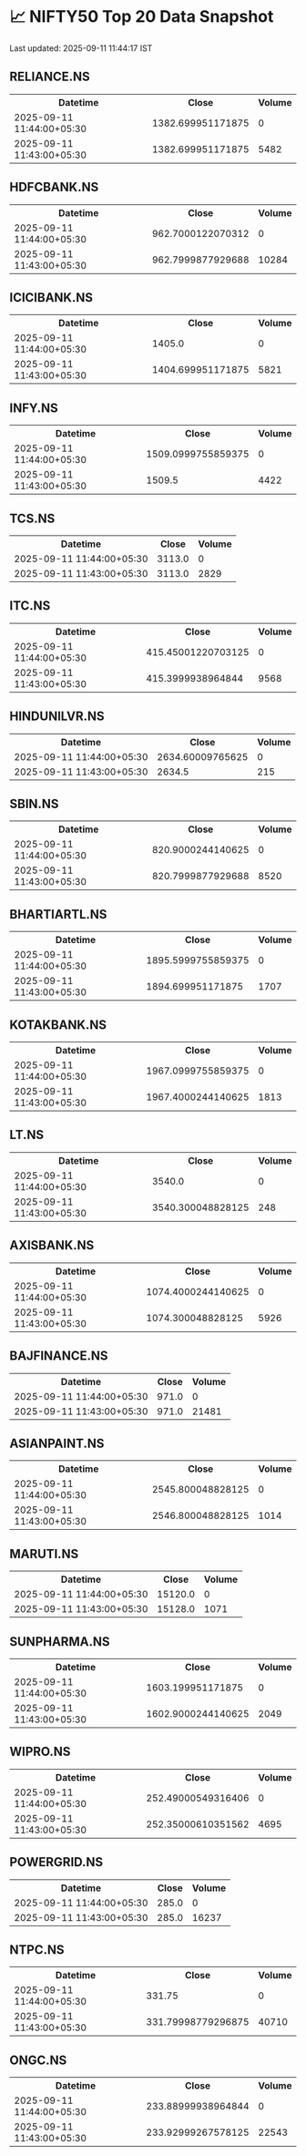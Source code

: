 # 📈 NIFTY50 Top 20 Data Snapshot

Last updated: 2025-09-11 11:44:17 IST

## RELIANCE.NS

<table>
  <tr><th>Datetime</th><th>Close</th><th>Volume</th></tr>
  <tr><td>2025-09-11 11:44:00+05:30</td><td>1382.699951171875</td><td>0</td></tr>
  <tr><td>2025-09-11 11:43:00+05:30</td><td>1382.699951171875</td><td>5482</td></tr>
</table>

## HDFCBANK.NS

<table>
  <tr><th>Datetime</th><th>Close</th><th>Volume</th></tr>
  <tr><td>2025-09-11 11:44:00+05:30</td><td>962.7000122070312</td><td>0</td></tr>
  <tr><td>2025-09-11 11:43:00+05:30</td><td>962.7999877929688</td><td>10284</td></tr>
</table>

## ICICIBANK.NS

<table>
  <tr><th>Datetime</th><th>Close</th><th>Volume</th></tr>
  <tr><td>2025-09-11 11:44:00+05:30</td><td>1405.0</td><td>0</td></tr>
  <tr><td>2025-09-11 11:43:00+05:30</td><td>1404.699951171875</td><td>5821</td></tr>
</table>

## INFY.NS

<table>
  <tr><th>Datetime</th><th>Close</th><th>Volume</th></tr>
  <tr><td>2025-09-11 11:44:00+05:30</td><td>1509.0999755859375</td><td>0</td></tr>
  <tr><td>2025-09-11 11:43:00+05:30</td><td>1509.5</td><td>4422</td></tr>
</table>

## TCS.NS

<table>
  <tr><th>Datetime</th><th>Close</th><th>Volume</th></tr>
  <tr><td>2025-09-11 11:44:00+05:30</td><td>3113.0</td><td>0</td></tr>
  <tr><td>2025-09-11 11:43:00+05:30</td><td>3113.0</td><td>2829</td></tr>
</table>

## ITC.NS

<table>
  <tr><th>Datetime</th><th>Close</th><th>Volume</th></tr>
  <tr><td>2025-09-11 11:44:00+05:30</td><td>415.45001220703125</td><td>0</td></tr>
  <tr><td>2025-09-11 11:43:00+05:30</td><td>415.3999938964844</td><td>9568</td></tr>
</table>

## HINDUNILVR.NS

<table>
  <tr><th>Datetime</th><th>Close</th><th>Volume</th></tr>
  <tr><td>2025-09-11 11:44:00+05:30</td><td>2634.60009765625</td><td>0</td></tr>
  <tr><td>2025-09-11 11:43:00+05:30</td><td>2634.5</td><td>215</td></tr>
</table>

## SBIN.NS

<table>
  <tr><th>Datetime</th><th>Close</th><th>Volume</th></tr>
  <tr><td>2025-09-11 11:44:00+05:30</td><td>820.9000244140625</td><td>0</td></tr>
  <tr><td>2025-09-11 11:43:00+05:30</td><td>820.7999877929688</td><td>8520</td></tr>
</table>

## BHARTIARTL.NS

<table>
  <tr><th>Datetime</th><th>Close</th><th>Volume</th></tr>
  <tr><td>2025-09-11 11:44:00+05:30</td><td>1895.5999755859375</td><td>0</td></tr>
  <tr><td>2025-09-11 11:43:00+05:30</td><td>1894.699951171875</td><td>1707</td></tr>
</table>

## KOTAKBANK.NS

<table>
  <tr><th>Datetime</th><th>Close</th><th>Volume</th></tr>
  <tr><td>2025-09-11 11:44:00+05:30</td><td>1967.0999755859375</td><td>0</td></tr>
  <tr><td>2025-09-11 11:43:00+05:30</td><td>1967.4000244140625</td><td>1813</td></tr>
</table>

## LT.NS

<table>
  <tr><th>Datetime</th><th>Close</th><th>Volume</th></tr>
  <tr><td>2025-09-11 11:44:00+05:30</td><td>3540.0</td><td>0</td></tr>
  <tr><td>2025-09-11 11:43:00+05:30</td><td>3540.300048828125</td><td>248</td></tr>
</table>

## AXISBANK.NS

<table>
  <tr><th>Datetime</th><th>Close</th><th>Volume</th></tr>
  <tr><td>2025-09-11 11:44:00+05:30</td><td>1074.4000244140625</td><td>0</td></tr>
  <tr><td>2025-09-11 11:43:00+05:30</td><td>1074.300048828125</td><td>5926</td></tr>
</table>

## BAJFINANCE.NS

<table>
  <tr><th>Datetime</th><th>Close</th><th>Volume</th></tr>
  <tr><td>2025-09-11 11:44:00+05:30</td><td>971.0</td><td>0</td></tr>
  <tr><td>2025-09-11 11:43:00+05:30</td><td>971.0</td><td>21481</td></tr>
</table>

## ASIANPAINT.NS

<table>
  <tr><th>Datetime</th><th>Close</th><th>Volume</th></tr>
  <tr><td>2025-09-11 11:44:00+05:30</td><td>2545.800048828125</td><td>0</td></tr>
  <tr><td>2025-09-11 11:43:00+05:30</td><td>2546.800048828125</td><td>1014</td></tr>
</table>

## MARUTI.NS

<table>
  <tr><th>Datetime</th><th>Close</th><th>Volume</th></tr>
  <tr><td>2025-09-11 11:44:00+05:30</td><td>15120.0</td><td>0</td></tr>
  <tr><td>2025-09-11 11:43:00+05:30</td><td>15128.0</td><td>1071</td></tr>
</table>

## SUNPHARMA.NS

<table>
  <tr><th>Datetime</th><th>Close</th><th>Volume</th></tr>
  <tr><td>2025-09-11 11:44:00+05:30</td><td>1603.199951171875</td><td>0</td></tr>
  <tr><td>2025-09-11 11:43:00+05:30</td><td>1602.9000244140625</td><td>2049</td></tr>
</table>

## WIPRO.NS

<table>
  <tr><th>Datetime</th><th>Close</th><th>Volume</th></tr>
  <tr><td>2025-09-11 11:44:00+05:30</td><td>252.49000549316406</td><td>0</td></tr>
  <tr><td>2025-09-11 11:43:00+05:30</td><td>252.35000610351562</td><td>4695</td></tr>
</table>

## POWERGRID.NS

<table>
  <tr><th>Datetime</th><th>Close</th><th>Volume</th></tr>
  <tr><td>2025-09-11 11:44:00+05:30</td><td>285.0</td><td>0</td></tr>
  <tr><td>2025-09-11 11:43:00+05:30</td><td>285.0</td><td>16237</td></tr>
</table>

## NTPC.NS

<table>
  <tr><th>Datetime</th><th>Close</th><th>Volume</th></tr>
  <tr><td>2025-09-11 11:44:00+05:30</td><td>331.75</td><td>0</td></tr>
  <tr><td>2025-09-11 11:43:00+05:30</td><td>331.79998779296875</td><td>40710</td></tr>
</table>

## ONGC.NS

<table>
  <tr><th>Datetime</th><th>Close</th><th>Volume</th></tr>
  <tr><td>2025-09-11 11:44:00+05:30</td><td>233.88999938964844</td><td>0</td></tr>
  <tr><td>2025-09-11 11:43:00+05:30</td><td>233.92999267578125</td><td>22543</td></tr>
</table>

